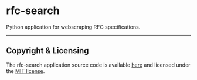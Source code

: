 # rfc-search
Python application for webscraping RFC specifications.

***

## Copyright & Licensing

The rfc-search application source code is available [here](https://github.com/vandavey/rfc-search)
and licensed under the [MIT license](LICENSE.md).
